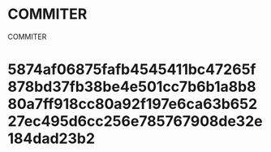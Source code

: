 # COMMITER
COMMITER






# 5874af06875fafb4545411bc47265f878bd37fb38be4e501cc7b6b1a8b880a7ff918cc80a92f197e6ca63b65227ec495d6cc256e785767908de32e184dad23b2
